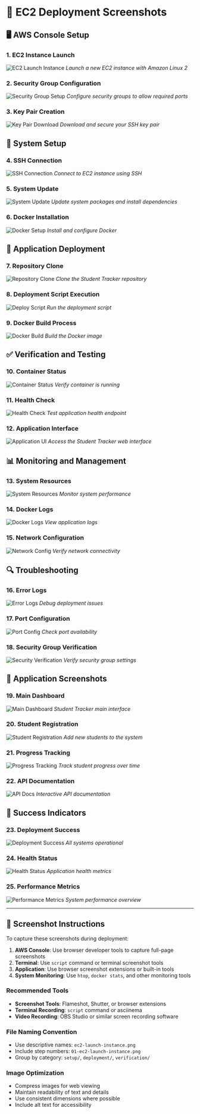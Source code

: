 # 📸 EC2 Deployment Screenshots

## 🖥️ AWS Console Setup

### 1. EC2 Instance Launch
![EC2 Launch Instance](images/ec2-launch-instance.png)
*Launch a new EC2 instance with Amazon Linux 2*

### 2. Security Group Configuration
![Security Group Setup](images/security-group-setup.png)
*Configure security groups to allow required ports*

### 3. Key Pair Creation
![Key Pair Download](images/key-pair-download.png)
*Download and secure your SSH key pair*

## 🔧 System Setup

### 4. SSH Connection
![SSH Connection](images/ssh-connection.png)
*Connect to EC2 instance using SSH*

### 5. System Update
![System Update](images/system-update.png)
*Update system packages and install dependencies*

### 6. Docker Installation
![Docker Setup](images/docker-setup.png)
*Install and configure Docker*

## 🚀 Application Deployment

### 7. Repository Clone
![Repository Clone](images/repo-clone.png)
*Clone the Student Tracker repository*

### 8. Deployment Script Execution
![Deploy Script](images/deploy-script.png)
*Run the deployment script*

### 9. Docker Build Process
![Docker Build](images/docker-build.png)
*Build the Docker image*

## ✅ Verification and Testing

### 10. Container Status
![Container Status](images/container-status.png)
*Verify container is running*

### 11. Health Check
![Health Check](images/health-check.png)
*Test application health endpoint*

### 12. Application Interface
![Application UI](images/application-ui.png)
*Access the Student Tracker web interface*

## 📊 Monitoring and Management

### 13. System Resources
![System Resources](images/system-resources.png)
*Monitor system performance*

### 14. Docker Logs
![Docker Logs](images/docker-logs.png)
*View application logs*

### 15. Network Configuration
![Network Config](images/network-config.png)
*Verify network connectivity*

## 🔍 Troubleshooting

### 16. Error Logs
![Error Logs](images/error-logs.png)
*Debug deployment issues*

### 17. Port Configuration
![Port Config](images/port-config.png)
*Check port availability*

### 18. Security Group Verification
![Security Verification](images/security-verification.png)
*Verify security group settings*

## 📱 Application Screenshots

### 19. Main Dashboard
![Main Dashboard](images/main-dashboard.png)
*Student Tracker main interface*

### 20. Student Registration
![Student Registration](images/student-registration.png)
*Add new students to the system*

### 21. Progress Tracking
![Progress Tracking](images/progress-tracking.png)
*Track student progress over time*

### 22. API Documentation
![API Docs](images/api-docs.png)
*Interactive API documentation*

## 🎯 Success Indicators

### 23. Deployment Success
![Deployment Success](images/deployment-success.png)
*All systems operational*

### 24. Health Status
![Health Status](images/health-status.png)
*Application health metrics*

### 25. Performance Metrics
![Performance Metrics](images/performance-metrics.png)
*System performance overview*

---

## 📝 Screenshot Instructions

To capture these screenshots during deployment:

1. **AWS Console**: Use browser developer tools to capture full-page screenshots
2. **Terminal**: Use `script` command or terminal screenshot tools
3. **Application**: Use browser screenshot extensions or built-in tools
4. **System Monitoring**: Use `htop`, `docker stats`, and other monitoring tools

### Recommended Tools
- **Screenshot Tools**: Flameshot, Shutter, or browser extensions
- **Terminal Recording**: `script` command or asciinema
- **Video Recording**: OBS Studio or similar screen recording software

### File Naming Convention
- Use descriptive names: `ec2-launch-instance.png`
- Include step numbers: `01-ec2-launch-instance.png`
- Group by category: `setup/`, `deployment/`, `verification/`

### Image Optimization
- Compress images for web viewing
- Maintain readability of text and details
- Use consistent dimensions where possible
- Include alt text for accessibility